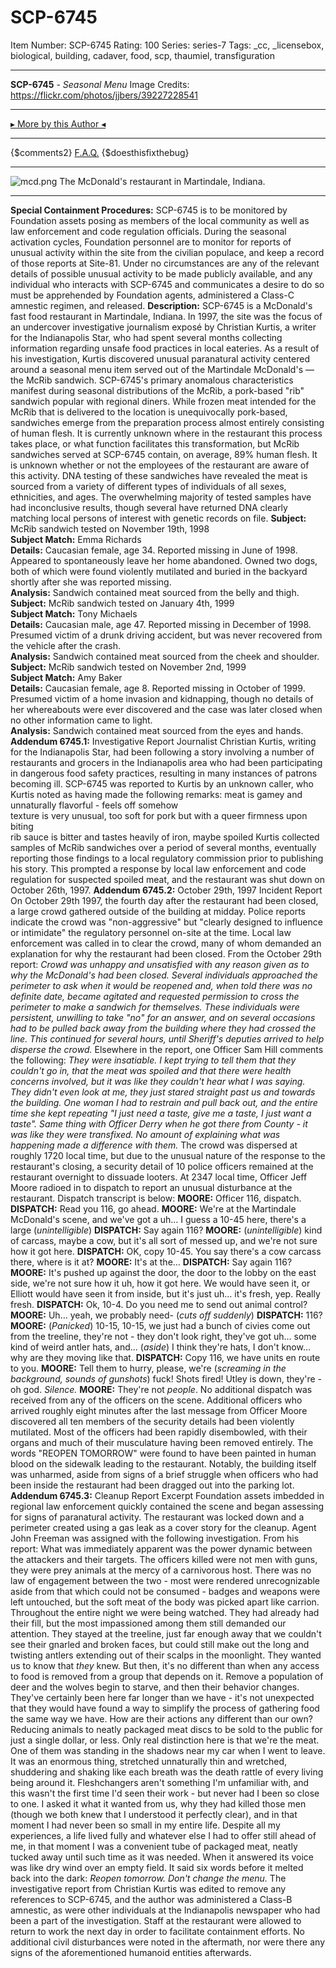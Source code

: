 # SCP-6745
Item Number: SCP-6745
Rating: 100
Series: series-7
Tags: _cc, _licensebox, biological, building, cadaver, food, scp, thaumiel, transfiguration

---

**SCP-6745** \- _Seasonal Menu_
Image Credits:  
<https://flickr.com/photos/jjbers/39227228541>
* * *
[▸ More by this Author ◂](http://www.scp-wiki.net/djkaktus)
* * *
{$comments2}
[F.A.Q.](https://scp-wiki.wikidot.com/component:info-ayers)
{$doesthisfixthebug}
* * *
![mcd.png](https://scp-wiki.wdfiles.com/local--files/scp-6745/mcd.png)
The McDonald's restaurant in Martindale, Indiana.
* * *
**Special Containment Procedures:** SCP-6745 is to be monitored by Foundation assets posing as members of the local community as well as law enforcement and code regulation officials. During the seasonal activation cycles, Foundation personnel are to monitor for reports of unusual activity within the site from the civilian populace, and keep a record of those reports at Site-81.
Under no circumstances are any of the relevant details of possible unusual activity to be made publicly available, and any individual who interacts with SCP-6745 and communicates a desire to do so must be apprehended by Foundation agents, administered a Class-C amnestic regimen, and released.
**Description:** SCP-6745 is a McDonald's fast food restaurant in Martindale, Indiana. In 1997, the site was the focus of an undercover investigative journalism exposé by Christian Kurtis, a writer for the Indianapolis Star, who had spent several months collecting information regarding unsafe food practices in local eateries. As a result of his investigation, Kurtis discovered unusual paranatural activity centered around a seasonal menu item served out of the Martindale McDonald's — the McRib sandwich.
SCP-6745's primary anomalous characteristics manifest during seasonal distributions of the McRib, a pork-based "rib" sandwich popular with regional diners. While frozen meat intended for the McRib that is delivered to the location is unequivocally pork-based, sandwiches emerge from the preparation process almost entirely consisting of human flesh. It is currently unknown where in the restaurant this process takes place, or what function facilitates this transformation, but McRib sandwiches served at SCP-6745 contain, on average, 89% human flesh. It is unknown whether or not the employees of the restaurant are aware of this activity.
DNA testing of these sandwiches have revealed the meat is sourced from a variety of different types of individuals of all sexes, ethnicities, and ages. The overwhelming majority of tested samples have had inconclusive results, though several have returned DNA clearly matching local persons of interest with genetic records on file.
**Subject:** McRib sandwich tested on November 19th, 1998  
**Subject Match:** Emma Richards  
**Details:** Caucasian female, age 34. Reported missing in June of 1998. Appeared to spontaneously leave her home abandoned. Owned two dogs, both of which were found violently mutilated and buried in the backyard shortly after she was reported missing.  
**Analysis:** Sandwich contained meat sourced from the belly and thigh.
**Subject:** McRib sandwich tested on January 4th, 1999  
**Subject Match:** Tony Michaels  
**Details:** Caucasian male, age 47. Reported missing in December of 1998. Presumed victim of a drunk driving accident, but was never recovered from the vehicle after the crash.  
**Analysis:** Sandwich contained meat sourced from the cheek and shoulder.
**Subject:** McRib sandwich tested on November 2nd, 1999  
**Subject Match:** Amy Baker  
**Details:** Caucasian female, age 8. Reported missing in October of 1999. Presumed victim of a home invasion and kidnapping, though no details of her whereabouts were ever discovered and the case was later closed when no other information came to light.  
**Analysis:** Sandwich contained meat sourced from the eyes and hands.
**Addendum 6745.1:** Investigative Report
Journalist Christian Kurtis, writing for the Indianapolis Star, had been following a story involving a number of restaurants and grocers in the Indianapolis area who had been participating in dangerous food safety practices, resulting in many instances of patrons becoming ill. SCP-6745 was reported to Kurtis by an unknown caller, who Kurtis noted as having made the following remarks:
meat is gamey and unnaturally flavorful - feels off somehow  
texture is very unusual, too soft for pork but with a queer firmness upon biting  
rib sauce is bitter and tastes heavily of iron, maybe spoiled
Kurtis collected samples of McRib sandwiches over a period of several months, eventually reporting those findings to a local regulatory commission prior to publishing his story. This prompted a response by local law enforcement and code regulation for suspected spoiled meat, and the restaurant was shut down on October 26th, 1997.
**Addendum 6745.2:** October 29th, 1997 Incident Report
On October 29th 1997, the fourth day after the restaurant had been closed, a large crowd gathered outside of the building at midday. Police reports indicate the crowd was "non-aggressive" but "clearly designed to influence or intimidate" the regulatory personnel on-site at the time. Local law enforcement was called in to clear the crowd, many of whom demanded an explanation for why the restaurant had been closed. From the October 29th report:
_Crowd was unhappy and unsatisfied with any reason given as to why the McDonald's had been closed. Several individuals approached the perimeter to ask when it would be reopened and, when told there was no definite date, became agitated and requested permission to cross the perimeter to make a sandwich for themselves. These individuals were persistent, unwilling to take "no" for an answer, and on several occasions had to be pulled back away from the building where they had crossed the line. This continued for several hours, until Sheriff's deputies arrived to help disperse the crowd._
Elsewhere in the report, one Officer Sam Hill comments the following:
_They were insatiable. I kept trying to tell them that they couldn't go in, that the meat was spoiled and that there were health concerns involved, but it was like they couldn't hear what I was saying. They didn't even look at me, they just stared straight past us and towards the building. One woman I had to restrain and pull back out, and the entire time she kept repeating "I just need a taste, give me a taste, I just want a taste"._
_Same thing with Officer Derry when he got there from County - it was like they were transfixed. No amount of explaining what was happening made a difference with them._
The crowd was dispersed at roughly 1720 local time, but due to the unusual nature of the response to the restaurant's closing, a security detail of 10 police officers remained at the restaurant overnight to dissuade looters.
At 2347 local time, Officer Jeff Moore radioed in to dispatch to report an unusual disturbance at the restaurant. Dispatch transcript is below:
**MOORE:** Officer 116, dispatch.
**DISPATCH:** Read you 116, go ahead.
**MOORE:** We're at the Martindale McDonald's scene, and we've got a uh… I guess a 10-45 here, there's a large (_unintelligible_)
**DISPATCH:** Say again 116?
**MOORE:** (_unintelligible_) kind of carcass, maybe a cow, but it's all sort of messed up, and we're not sure how it got here.
**DISPATCH:** OK, copy 10-45. You say there's a cow carcass there, where is it at?
**MOORE:** It's at the…
**DISPATCH:** Say again 116?
**MOORE:** It's pushed up against the door, the door to the lobby on the east side, we're not sure how it uh, how it got here. We would have seen it, or Elliott would have seen it from inside, but it's just uh… it's fresh, yep. Really fresh.
**DISPATCH:** Ok, 10-4. Do you need me to send out animal control?
**MOORE:** Uh… yeah, we probably need- (_cuts off suddenly_)
**DISPATCH:** 116?
**MOORE:** (_Panicked_) 10-15, 10-15, we just had a bunch of civies come out from the treeline, they're not - they don't look right, they've got uh… some kind of weird antler hats, and… (_aside_) I think they're hats, I don't know… why are they moving like that.
**DISPATCH:** Copy 116, we have units en route to you.
**MOORE:** Tell them to hurry, please, we're (_screaming in the background, sounds of gunshots_) fuck! Shots fired! Utley is down, they're - oh god.
_Silence._
**MOORE:** They're not _people_.
No additional dispatch was received from any of the officers on the scene. Additional officers who arrived roughly eight minutes after the last message from Officer Moore discovered all ten members of the security details had been violently mutilated. Most of the officers had been rapidly disembowled, with their organs and much of their musculature having been removed entirely. The words "REOPEN TOMORROW" were found to have been painted in human blood on the sidewalk leading to the restaurant.
Notably, the building itself was unharmed, aside from signs of a brief struggle when officers who had been inside the restaurant had been dragged out into the parking lot.
**Addendum 6745.3:** Cleanup Report Excerpt
Foundation assets imbedded in regional law enforcement quickly contained the scene and began assessing for signs of paranatural activity. The restaurant was locked down and a perimeter created using a gas leak as a cover story for the cleanup. Agent John Freeman was assigned with the following investigation. From his report:
What was immediately apparent was the power dynamic between the attackers and their targets. The officers killed were not men with guns, they were prey animals at the mercy of a carnivorous host. There was no law of engagement between the two - most were rendered unrecognizable aside from that which could not be consumed - badges and weapons were left untouched, but the soft meat of the body was picked apart like carrion.
Throughout the entire night we were being watched. They had already had their fill, but the most impassioned among them still demanded our attention. They stayed at the treeline, just far enough away that we couldn't see their gnarled and broken faces, but could still make out the long and twisting antlers extending out of their scalps in the moonlight. They wanted us to know that _they_ knew.
But then, it's no different than when any access to food is removed from a group that depends on it. Remove a population of deer and the wolves begin to starve, and then their behavior changes. They've certainly been here far longer than we have - it's not unexpected that they would have found a way to simplify the process of gathering food the same way we have. How are their actions any different than our own? Reducing animals to neatly packaged meat discs to be sold to the public for just a single dollar, or less. Only real distinction here is that we're the meat.
One of them was standing in the shadows near my car when I went to leave. It was an enormous thing, stretched unnaturally thin and wretched, shuddering and shaking like each breath was the death rattle of every living being around it. Fleshchangers aren't something I'm unfamiliar with, and this wasn't the first time I'd seen their work - but never had I been so close to one. I asked it what it wanted from us, why they had killed those men (though we both knew that I understood it perfectly clear), and in that moment I had never been so small in my entire life. Despite all my experiences, a life lived fully and whatever else I had to offer still ahead of me, in that moment I was a convenient tube of packaged meat, neatly tucked away until such time as it was needed.
When it answered its voice was like dry wind over an empty field. It said six words before it melted back into the dark:
_Reopen tomorrow. Don't change the menu._
The investigative report from Christian Kurtis was edited to remove any references to SCP-6745, and the author was administered a Class-B amnestic, as were other individuals at the Indianapolis newspaper who had been a part of the investigation.
Staff at the restaurant were allowed to return to work the next day in order to facilitate containment efforts. No additional civil disturbances were noted in the aftermath, nor were there any signs of the aforementioned humanoid entities afterwards.